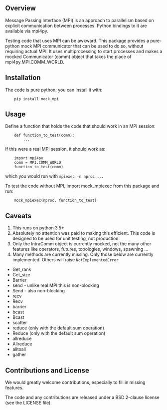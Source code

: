 Overview
--------

Message Passing Interface (MPI) is an approach to parallelism based on explicit communication between processes.  Python bindings to it are available via mpi4py.

Testing code that uses MPI can be awkward.  This package provides a pure-python mock MPI communicator that can be used to do so, without requiring actual MPI.  It uses multiprocessing to
start processes and makes a mocked Communicator (comm) object that takes the place of 
mpi4py.MPI.COMM_WORLD.


Installation
------------

The code is pure python; you can install it with:

```
    pip install mock_mpi
```

Usage
-----

Define a function that holds the code that should work in an MPI session:

```
    def function_to_test(comm):
        ...
```

If this were a real MPI session, it should work as:

```
    import mpi4py
    comm = MPI.COMM_WORLD
    function_to_test(comm)
```

which you would run with `mpiexec -n nproc ...`

To test the code without MPI, import mock_mpiexec from this package and run:

```
    mock_mpiexec(nproc, function_to_test)
```

Caveats
-------

1. This runs on python 3.5+
2. Absolutely no attention was paid to making this efficient.  This code
   is designed to be used for unit testing, not production.
3. Only the IntraComm object is currently mocked, not the many other features
   like operators, futures, topologies, windows, spawning ... 
3. Many methods are currently missing.  Only those below are currently implemented.  Others will raise ``NotImplementedError``
 - Get_rank
 - Get_size
 - Barrier
 - send - unlike real MPI this is non-blocking
 - Send - also non-blocking
 - recv
 - Recv
 - barrier
 - bcast
 - Bcast
 - scatter
 - reduce (only with the default sum operation)
 - Reduce (only with the default sum operation)
 - allreduce
 - Allreduce
 - alltoall
 - gather

Contributions and License
-------------------------

We would greatly welcome contributions, especially to fill in missing features.

The code and any contributions are released under a BSD 2-clause license (see the LICENSE file).
